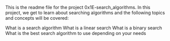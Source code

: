 This is the readme file for the project 0x1E-search_algorithms. In this project, we get to learn about searching algorithms and the following topics and concepts will be covered:

What is a search algorithm
What is a linear search
What is a binary search
What is the best search algorithm to use depending on your needs
